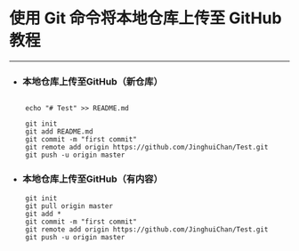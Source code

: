 # 使用 Git 命令将本地仓库上传至 GitHub 教程


<hr>

* ### 本地仓库上传至GitHub（新仓库）
``` 

    echo "# Test" >> README.md

    git init
    git add README.md
    git commit -m "first commit"
    git remote add origin https://github.com/JinghuiChan/Test.git
    git push -u origin master

```

* ### 本地仓库上传至GitHub（有内容）
```
    git init
    git pull origin master
    git add *
    git commit -m "first commit"
    git remote add origin https://github.com/JinghuiChan/Test.git
    git push -u origin master
```
